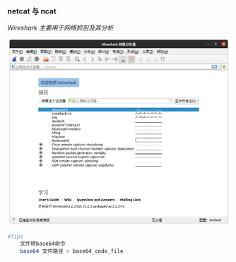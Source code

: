 ### netcat 与 ncat

_Wireshark 主要用于网络抓包及其分析_

![image](../../images/Kalitools/2022-01-21-wireshark.png 'wireshark')




```bash
#Tips
    文件转base64命令
    base64 文件路径 > base64_code_file
```